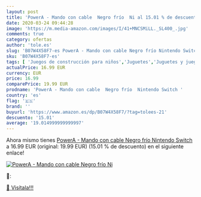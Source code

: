```yaml
---
layout: post
title: 'PowerA - Mando con cable  Negro frío  Ni al 15.01 % de descuento'
date: 2020-03-24 09:44:28
image: 'https://m.media-amazon.com/images/I/41+MNCSMiLL._SL400_.jpg'
comments: true
category: ofertas
author: 'tole.es'
slug: 'B07W4X58F7-es PowerA - Mando con cable Negro frío Nintendo Switch'
sku: 'B07W4X58F7-es'
tags: [ 'Juegos de construcción para niños','Juguetes','Juguetes y juegos','nintendo', ]
actualPrice: 16.99 EUR
currency: EUR
price: 16.99
comparePrice: 19.99 EUR
prodname: 'PowerA - Mando con cable  Negro frío  Nintendo Switch '
country: 'es'
flag: '🇪🇸'
brand: ''
buyurl: 'https://www.amazon.es/dp/B07W4X58F7/?tag=tolees-21'
descuento: '15.01'
average: '19.014999999999997'
---
```


Ahora mismo tienes [PowerA - Mando con cable  Negro frío  Nintendo Switch ](https://www.amazon.es/dp/B07W4X58F7/?tag=tolees-21) a 16.99 EUR (original: 19.99 EUR) (15.01 %  de descuento) en el siguiente enlace!

[![PowerA - Mando con cable  Negro frío  Ni](https://m.media-amazon.com/images/I/41+MNCSMiLL._SL400_.jpg)](https://www.amazon.es/dp/B07W4X58F7/?tag=tolees-21)

🔎:


[🛒 Visítala!!!](https://www.amazon.es/dp/B07W4X58F7/?tag=tolees-21)
